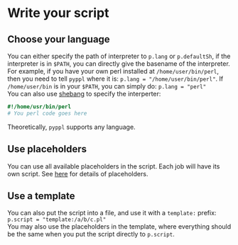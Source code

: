 # Write your script
<!-- toc -->

## Choose your language
You can either specify the path of interpreter to `p.lang` or `p.defaultSh`, if the interpreter is in `$PATH`, you can directly give the basename of the interpreter.  
For example, if you have your own perl installed at `/home/user/bin/perl`, then you need to tell `pyppl` where it is: `p.lang = "/home/user/bin/perl"`. If `/home/user/bin` is in your `$PATH`, you can simply do: `p.lang = "perl"`  
You can also use [shebang][1] to specify the interperter:
```perl
#!/home/usr/bin/perl
# You perl code goes here
```
Theoretically, `pyppl` supports any language.

## Use placeholders
You can use all available placeholders in the script. Each job will have its own script. See [here](https://pwwang.gitbooks.io/pyppl/content/placeholders.html) for details of placeholders.

## Use a template
You can also put the script into a file, and use it with a `template:` prefix: `p.script = "template:/a/b/c.pl"`  
You may also use the placeholders in the template, where everything should be the same when you put the script directly to `p.script`.

[1]: https://en.wikipedia.org/wiki/Shebang_(Unix)
